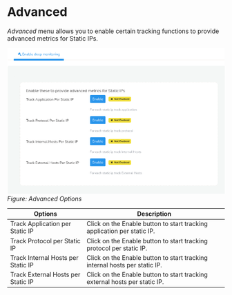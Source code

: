 # Advanced

*Advanced* menu allows you to enable certain tracking functions to provide advanced metrics for Static IPs.

![](images/advanced.png)  
*Figure: Advanced Options*

| Options | Description |
|---------|-------------|
| Track Application per Static IP | Click on the Enable button to start tracking application per static IP. |
| Track Protocol per Static IP | Click on the Enable button to start tracking protocol per static IP. |
| Track Internal Hosts per Static IP | Click on the Enable button to start tracking internal hosts per static IP. |
| Track External Hosts per Static IP | Click on the Enable button to start tracking external hosts per static IP. |